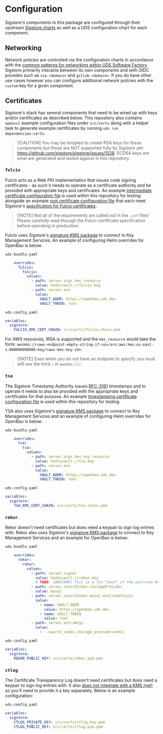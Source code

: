 # Configuration

Sigstore's components in this package are configured through their upstream [Sigstore charts](https://github.com/sigstore/helm-charts/) as well as a UDS configuration chart for each component.

## Networking

Network policies are controlled via the configuration charts in accordance with the [common patterns for networking within UDS Software Factory](https://github.com/defenseunicorns/uds-software-factory/blob/main/docs/networking.md).  Sigstore primarily interacts between its own components and with OIDC provides such as `sso.<domain>` and `gitlab.<domain>`.  If you do have other use cases however you can configure additional network policies with the `custom` key for a given component.

## Certificates

Sigstore's stack has several components that need to be wired up with keys and/or certificates as described below.  This repository also contains `openssl` example configuration files under `src/certs` along with a helper task to generate example certificates by running `uds run dependencies:certs`.

> ![CAUTION]
> You may be tempted to create RSA keys for these components but these are NOT supported fully by Sigstore yet: https://github.com/sigstore/sigstore/issues/1528. ECDSA keys are what are generated and tested against in this repository.

### `fulcio`

Fulcio acts as a Web PKI implementation that issues code signing certificates - as such it needs to operate as a certificate authority and be provided with appropriate keys and certificates.  An example [intermediate certificate configuration file](../src/certs/fulcio.cnf) is used within this repository for testing alongside an example [root certificate configuration file](../src/certs/ca.cnf) that each meet Sigstore's [specification for Fulcio certificates](https://github.com/sigstore/fulcio/blob/main/docs/certificate-specification.md).

> ![NOTE]
> Not all of the requirements are called out in the `.cnf` files! Please carefully read through the Fulcio certificate specification before operating in production.

Fulcio uses Sigstore's [signature KMS package](https://github.com/sigstore/sigstore/tree/main/pkg/signature/kms) to connect to Key Management Services.  An example of configuring Helm overrides for OpenBao is below:

`uds-bundle.yaml`
```yaml
    overrides:
      fulcio:
        fulcio:
          values:
            - path: server.args.kms_resource
              value: hashivault://fulcio-key
            - path: server.env
              value:
                VAULT_ADDR: https://openbao.uds.dev
                VAULT_TOKEN: root
```

`uds-config.yaml`
```yaml
variables:
  sigstore:
    FULCIO_KMS_CERT_CHAIN: src/certs/fulcio.chain.pem
```

For AWS resources, IRSA is supported and the `kms_resource` would take the form: `awskms://<aws-endpoint-empty-string-if-na>/arn:aws:kms:us-east-1:000000000000:key/<aws-kms-key-id>`.

> ![NOTE]
> Even when you do not have an endpoint to specify you must still use the third `/` in `awskms:///`.

### `tsa`

The Sigstore Timestamp Authority issues [RFC-3161](https://datatracker.ietf.org/doc/html/rfc3161) timestamps and to operate it needs to also be provided with the appropriate keys and certificates for that purpose.  An example [timestamping certificate configuration file](../src/certs/tsa.cnf) is used within this repository for testing.

TSA also uses Sigstore's [signature KMS package](https://github.com/sigstore/sigstore/tree/main/pkg/signature/kms) to connect to Key Management Services and an example of configuring Helm overrides for OpenBao is below:

`uds-bundle.yaml`
```yaml
    overrides:
      tsa:
        tsa:
          values:
            - path: server.args.kms_key_resource
              value: hashivault://tsa-key
            - path: server.env
              value:
                VAULT_ADDR: https://openbao.uds.dev
                VAULT_TOKEN: root
```

`uds-config.yaml`
```yaml
variables:
  sigstore:
    TSA_KMS_CERT_CHAIN: src/certs/tsa.chain.pem
```

### `rekor`

Rekor doesn't need certificates but does need a keypair to sign log entries with.  Rekor also uses Sigstore's [signature KMS package](https://github.com/sigstore/sigstore/tree/main/pkg/signature/kms) to connect to Key Management Services and an example for OpenBao is below:

`uds-bundle.yaml`
```yaml
    overrides:
      rekor:
        rekor:
          values:
            - path: server.signer
              value: hashivault://rekor-key
              # TODO: (@WSTARR) This is a fun "hack" of the upstream Helm Chart - after https://github.com/sigstore/helm-charts/pull/790 should work to resolve this upstream
            - path: server.searchIndex.storageProvider
              value: mysql
            - path: server.searchIndex.mysql.envCredentials
              value:
                - name: VAULT_ADDR
                  value: https://openbao.uds.dev
                - name: VAULT_TOKEN
                  value: root
            - path: server.extraArgs
              value:
                - --search_index.storage_provider=redis
```

`uds-config.yaml`
```yaml
variables:
  sigstore:
    REKOR_PUBLIC_KEY: src/certs/rekor.pub.pem
```

### `ctlog`

The Certificate Transparency Log doesn't need certificates but does need a keypair to sign log entries with.  It also [does not integrate with a KMS (yet)](https://github.com/google/certificate-transparency-go/issues/1056) so you'll need to provide it a key separately.  Below is an example configuration:

`uds-config.yaml`
```yaml
variables:
  sigstore:
    CTLOG_PRIVATE_KEY: src/certs/ctlog.key.pem
    CTLOG_PUBLIC_KEY: src/certs/ctlog.pub.pem
```
